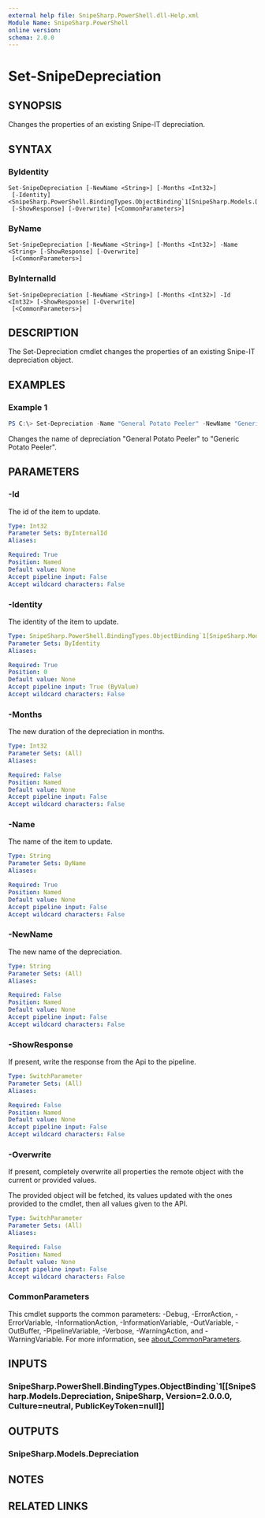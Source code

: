 ```yaml
---
external help file: SnipeSharp.PowerShell.dll-Help.xml
Module Name: SnipeSharp.PowerShell
online version:
schema: 2.0.0
---
```


# Set-SnipeDepreciation

## SYNOPSIS
Changes the properties of an existing Snipe-IT depreciation.

## SYNTAX

### ByIdentity
```
Set-SnipeDepreciation [-NewName <String>] [-Months <Int32>]
 [-Identity] <SnipeSharp.PowerShell.BindingTypes.ObjectBinding`1[SnipeSharp.Models.Depreciation]>
 [-ShowResponse] [-Overwrite] [<CommonParameters>]
```

### ByName
```
Set-SnipeDepreciation [-NewName <String>] [-Months <Int32>] -Name <String> [-ShowResponse] [-Overwrite]
 [<CommonParameters>]
```

### ByInternalId
```
Set-SnipeDepreciation [-NewName <String>] [-Months <Int32>] -Id <Int32> [-ShowResponse] [-Overwrite]
 [<CommonParameters>]
```

## DESCRIPTION
The Set-Depreciation cmdlet changes the properties of an existing Snipe-IT depreciation object.

## EXAMPLES

### Example 1
```powershell
PS C:\> Set-Depreciation -Name "General Potato Peeler" -NewName "Generic Potato Peeler"
```

Changes the name of depreciation "General Potato Peeler" to "Generic Potato Peeler".

## PARAMETERS

### -Id
The id of the item to update.

```yaml
Type: Int32
Parameter Sets: ByInternalId
Aliases:

Required: True
Position: Named
Default value: None
Accept pipeline input: False
Accept wildcard characters: False
```

### -Identity
The identity of the item to update.

```yaml
Type: SnipeSharp.PowerShell.BindingTypes.ObjectBinding`1[SnipeSharp.Models.Depreciation]
Parameter Sets: ByIdentity
Aliases:

Required: True
Position: 0
Default value: None
Accept pipeline input: True (ByValue)
Accept wildcard characters: False
```

### -Months
The new duration of the depreciation in months.

```yaml
Type: Int32
Parameter Sets: (All)
Aliases:

Required: False
Position: Named
Default value: None
Accept pipeline input: False
Accept wildcard characters: False
```

### -Name
The name of the item to update.

```yaml
Type: String
Parameter Sets: ByName
Aliases:

Required: True
Position: Named
Default value: None
Accept pipeline input: False
Accept wildcard characters: False
```

### -NewName
The new name of the depreciation.

```yaml
Type: String
Parameter Sets: (All)
Aliases:

Required: False
Position: Named
Default value: None
Accept pipeline input: False
Accept wildcard characters: False
```

### -ShowResponse
If present, write the response from the Api to the pipeline.

```yaml
Type: SwitchParameter
Parameter Sets: (All)
Aliases:

Required: False
Position: Named
Default value: None
Accept pipeline input: False
Accept wildcard characters: False
```

### -Overwrite
If present, completely overwrite all properties the remote object with the current or provided values.

The provided object will be fetched, its values updated with the ones provided to the cmdlet, then all values given to the API.

```yaml
Type: SwitchParameter
Parameter Sets: (All)
Aliases:

Required: False
Position: Named
Default value: None
Accept pipeline input: False
Accept wildcard characters: False
```

### CommonParameters
This cmdlet supports the common parameters: -Debug, -ErrorAction, -ErrorVariable, -InformationAction, -InformationVariable, -OutVariable, -OutBuffer, -PipelineVariable, -Verbose, -WarningAction, and -WarningVariable. For more information, see [about_CommonParameters](http://go.microsoft.com/fwlink/?LinkID=113216).

## INPUTS

### SnipeSharp.PowerShell.BindingTypes.ObjectBinding`1[[SnipeSharp.Models.Depreciation, SnipeSharp, Version=2.0.0.0, Culture=neutral, PublicKeyToken=null]]

## OUTPUTS

### SnipeSharp.Models.Depreciation

## NOTES

## RELATED LINKS
